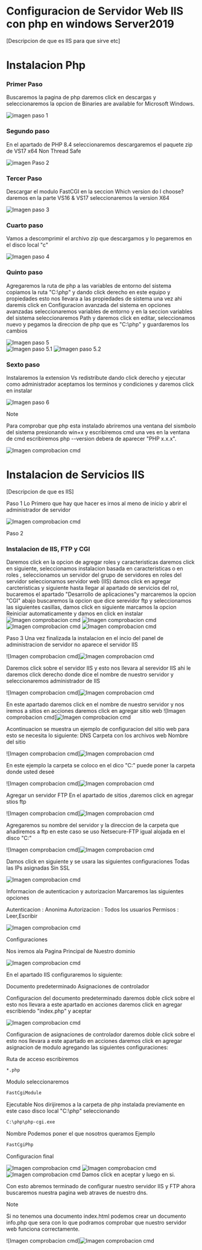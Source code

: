 # Configuracion de Servidor Web IIS con php en windows Server2019
 [Descripcion de que es IIS para que sirve etc]

 # Instalacion Php
 ### Primer Paso

 Buscaremos la pagina de php daremos click en descargas y seleccionaremos la opcion de  Binaries are available for Microsoft Windows. 
 
![imagen paso 1](https://github.com/DARCKBLACK06/Guias-WindowsServer2019/blob/main/Imagenes/Paso1.PNG)

 ### Segundo paso 
 En el apartado de PHP 8.4 seleccionaremos descargaremos el paquete zip de VS17 x64 Non Thread Safe 
 
![imagen Paso 2](https://github.com/DARCKBLACK06/Guias-WindowsServer2019/blob/main/Imagenes/Paso2.PNG)

 ### Tercer Paso 
 Descargar el modulo FastCGI en la seccion Which version do I choose? daremos en la parte VS16 & VS17 seleccionaremos la version X64
 
![Imagen paso 3](https://github.com/DARCKBLACK06/Guias-WindowsServer2019/blob/main/Imagenes/Paso3.PNG)

 ### Cuarto paso 
 Vamos a descomprimir el archivo zip que descargamos y lo pegaremos en el disco local "c" 
 
 ![Imagen paso 4](https://github.com/DARCKBLACK06/Guias-WindowsServer2019/blob/main/Imagenes/Paso4.PNG)

 ### Quinto paso
 Agregaremos la ruta de php a las variables de entorno del sistema copiamos la ruta "C:\php" y dando click derecho en este equipo y propiedades esto nos llevara a las propiedades de sistema una vez ahi daremis click en Configuracion avanzada del sistema en opciones avanzadas seleccionaremos variables de entorno y en la seccion variables del sistema seleccionaremos Path y daremos click en editar, seleccionamos nuevo y pegamos la direccion de php que es "C:\php" y guardaremos los cambios 
 
![Imagen paso 5](https://github.com/DARCKBLACK06/Guias-WindowsServer2019/blob/main/Imagenes/Paso5.PNG)  
![Imagen paso 5.1](https://github.com/DARCKBLACK06/Guias-WindowsServer2019/blob/main/Imagenes/Paso5.1.PNG)
![Imagen paso 5.2](https://github.com/DARCKBLACK06/Guias-WindowsServer2019/blob/main/Imagenes/Paso5.2.PNG)

 ### Sexto paso
 Instalaremos la extension Vs redistribute dando click derecho y ejecutar como administrador aceptamos los terminos y condiciones y daremos click en instalar
 
![Imagen paso 6](https://github.com/DARCKBLACK06/Guias-WindowsServer2019/blob/main/Imagenes/Paso6.PNG)

 > [!NOTE]
 >Para comprobar que php esta instalado abriremos una ventana del sismbolo del sistema presionando win+x y escribiremos cmd una ves en la ventana de cmd escribiremos php --version debera de aparecer 
 >"PHP x.x.x".
> 
![Imagen comprobacion cmd](https://github.com/DARCKBLACK06/Guias-WindowsServer2019/blob/main/Imagenes/Comprobacion-cmd.PNG)

 # Instalacion de Servicios IIS
 [Descripcion de que es IIS]

 Paso 1
 Lo Primero que hay que hacer es irnos al meno de inicio y abrir el administrador de servidor

 ![Imagen comprobacion cmd](https://github.com/DARCKBLACK06/Guias-WindowsServer2019/blob/main/Imagenes/Captura-1.PNG)

 Paso 2
 
 ### Instalacion de IIS, FTP y CGI

 Daremos click en la opcion de agregar roles y caracteristicas daremos click en siguiente, seleccionamos instalacion basada en caracteristicas o en roles , seleccionamos un servidor del grupo de servidores en roles del servidor seleccionamos servidor web (IIS) damos click en agregar carcteristicas y siguiente hasta llegar al apartado de  servicios del rol, bucaremos el apartado "Desarrollo de aplicaciones"y marcaremos la opcion "CGI" abajo buscaremos la opcion que dice serevidor ftp y seleccionamos las siguientes casillas, damos click en siguiente marcamos la opcion Reiniciar automaticamente y damos en click en instalar
  ![Imagen comprobacion cmd](https://github.com/DARCKBLACK06/Guias-WindowsServer2019/blob/main/Imagenes/Captura-2.PNG)
  ![Imagen comprobacion cmd](https://github.com/DARCKBLACK06/Guias-WindowsServer2019/blob/main/Imagenes/Captura-3.PNG)
  ![Imagen comprobacion cmd](https://github.com/DARCKBLACK06/Guias-WindowsServer2019/blob/main/Imagenes/Captura-4.PNG)
  ![Imagen comprobacion cmd](https://github.com/DARCKBLACK06/Guias-WindowsServer2019/blob/main/Imagenes/Captura-5.PNG)
  
Paso 3 
Una vez finalizada la instalacion en el incio del panel de administracion de servidor no aparece el servidor IIS 

 ![Imagen comprobacion cmd]![Imagen comprobacion cmd](https://github.com/DARCKBLACK06/Guias-WindowsServer2019/blob/main/Imagenes/Captura-6.PNG)

 Daremos click sobre el servidor IIS y esto nos llevara al serevidor IIS ahi le daremos click derecho donde dice el nombre de nuestro servidor y seleccionaremos administrador de IIS 

 ![Imagen comprobacion cmd]![Imagen comprobacion cmd](https://github.com/DARCKBLACK06/Guias-WindowsServer2019/blob/main/Imagenes/Captura-7.PNG)

 En este apartado daremos click en el nombre de nuestro servidor y nos iremos a sitios en acciones daremos click en agregar sitio web 
  ![Imagen comprobacion cmd]![Imagen comprobacion cmd](https://github.com/DARCKBLACK06/Guias-WindowsServer2019/blob/main/Imagenes/Captura-8.PNG)
 
 Acontinuacion se muestra un ejemplo de configuracion del sitio web para esto se necesita lo siguiente:
 DNS 
 Carpeta con los archivos web
 Nombre del sitio 

  ![Imagen comprobacion cmd]![Imagen comprobacion cmd](https://github.com/DARCKBLACK06/Guias-WindowsServer2019/blob/main/Imagenes/Captura-9.PNG)

En este ejemplo la carpeta se coloco en el dico "C:" puede poner la carpeta donde usted deseé 

 ![Imagen comprobacion cmd]![Imagen comprobacion cmd](https://github.com/DARCKBLACK06/Guias-WindowsServer2019/blob/main/Imagenes/Captura-10.PNG)

 Agregar un servidor FTP 
En el apartado de sitios ,daremos click en agregar stios ftp 

 ![Imagen comprobacion cmd]![Imagen comprobacion cmd](https://github.com/DARCKBLACK06/Guias-WindowsServer2019/blob/main/Imagenes/Captura-11.PNG)

Agregaremos su nombre del servidor y la direccion de la carpeta que añadiremos a ftp en este caso se uso Netsecure-FTP igual alojada en el disco "C:"

 ![Imagen comprobacion cmd]![Imagen comprobacion cmd](https://github.com/DARCKBLACK06/Guias-WindowsServer2019/blob/main/Imagenes/Captura-12.PNG)

Damos click en siguiente y se usara las siguientes configuraciones 
Todas las IPs asignadas
Sin  SSL

 ![Imagen comprobacion cmd](https://github.com/DARCKBLACK06/Guias-WindowsServer2019/blob/main/Imagenes/Captura-13.PNG)

Informacion de autenticacion y autorizacion
Marcaremos las siguientes opciones 

Autenticacion : Anonima 
Autorizacion : Todos los usuarios
Permisos : Leer,Escribir 

 ![Imagen comprobacion cmd](https://github.com/DARCKBLACK06/Guias-WindowsServer2019/blob/main/Imagenes/Captura-14.PNG)

Configuraciones 

Nos iremos ala Pagina Principal de Nuestro dominio 

 ![Imagen comprobacion cmd](https://github.com/DARCKBLACK06/Guias-WindowsServer2019/blob/main/Imagenes/Captura-15.PNG)

En el apartado IIS configuraremos lo siguiente:

Documento predeterminado 
Asignaciones de controlador

Configuracion del documento predeterminado daremos doble click sobre el esto nos llevara a este apartado en acciones daremos click en agregar escribiendo "index.php" y aceptar

 ![Imagen comprobacion cmd](https://github.com/DARCKBLACK06/Guias-WindowsServer2019/blob/main/Imagenes/Captura-16.PNG)

 Configuracion de asignaciones de controlador daremos doble click sobre el esto nos llevara a este apartado en acciones daremos click en agregar asignacion de modulo agregando las siguientes configuraciones:

 Ruta de acceso escribiremos
 ```bash
 *.php
 ```
 Modulo seleccionaremos
 ```bash
 FastCgiModule
 ```

 Ejecutable 
 Nos dirijiremos a la carpeta de php instalada previamente en este caso disco local "C:\php" seleccionando 
 ```bash
 C:\php\php-cgi.exe
 ```
 Nombre 
 Podemos poner el que nosotros queramos
 Ejemplo 
 ```bash
 FastCgiPhp
 ```
Configuracion final

 ![Imagen comprobacion cmd](https://github.com/DARCKBLACK06/Guias-WindowsServer2019/blob/main/Imagenes/Captura-17.PNG)
 ![Imagen comprobacion cmd](https://github.com/DARCKBLACK06/Guias-WindowsServer2019/blob/main/Imagenes/Captura-18.PNG)
 ![Imagen comprobacion cmd](https://github.com/DARCKBLACK06/Guias-WindowsServer2019/blob/main/Imagenes/Captura-19.PNG)
Damos click en aceptar y luego en si.

Con esto abremos terminado de configurar nuestro servidor IIS y FTP ahora buscaremos nuestra pagina web atraves de nuestro dns.

> [!NOTE]
> Si no tenemos una documento index.html podemos crear un documento info.php que sera con lo que podramos comprobar que nuestro servidor web funciona correctamente.

![Imagen comprobacion cmd]![Imagen comprobacion cmd](https://github.com/DARCKBLACK06/Guias-WindowsServer2019/blob/main/Imagenes/Captura-20.PNG)




